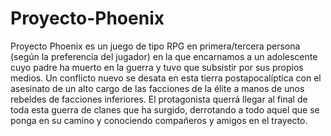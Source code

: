 # Proyecto-Phoenix
Proyecto Phoenix es un juego de tipo RPG en primera/tercera persona (según la preferencia del jugador) en la que encarnamos a un adolescente cuyo padre ha muerto en la guerra y tuvo que subsistir por sus propios medios. Un conflicto nuevo se desata en esta tierra postapocalíptica con el asesinato de un alto cargo de las facciones de la élite a manos de unos rebeldes de facciones inferiores. El protagonista querrá llegar al final de toda esta guerra de clanes que ha surgido, derrotando a todo aquel que se ponga en su camino y conociendo compañeros y amigos en el trayecto.
